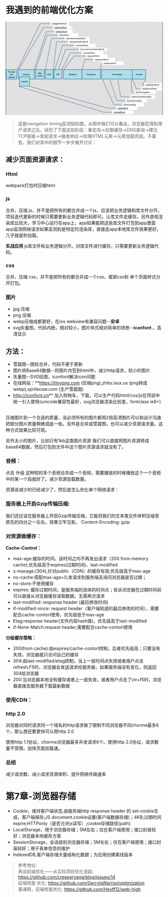 # 我遇到的前端优化方案

![](./navigationStart2.jpg)

>这是navigation timing监测指标图，从图中我们可以看出，浏览器在得到用户请求之后，经历了下面这些阶段：重定向→拉取缓存→DNS查询→建立TCP链接→发起请求→接收响应→处理HTML元素→元素加载完成。不着急，我们对其中的细节一步步展开讨论：

## 减少页面资源请求：
### Html 
webpack打包时压缩html

### js
合并，压缩 js，并不是把所有的都合并成一个js，应该把业务逻辑和库文件分开。项目迭代更新的时候只需要更新业务逻辑代码即可。让库文件走缓存。另外游戏渲染库比较大，学习中心运行在app上，app如果能把这些库文件打包到app里面 app监测网络请求如果监测到是特定的渲染库，直接走app本地库文件效果更好，几乎就是秒加载。

**实战应用**
js库文件和业务逻辑分开。对库文件进行缓存，只需要更新业务逻辑代码。

### css
合并，压缩 css，并不是把所有的都合并成一个css，框架css和 单个页面样式分开打包。

### 图片
* jpg 压缩
* png 压缩
* webp压缩成都更好，在ios webview有兼容问题--**安卓**
* svg矢量图，代码内嵌，相对较小，图片样式相对简单的场景--**iconfont** 。高清显示
## **方法：**
* 雪碧图--图标合并，代码不便于更新
* 图片转Base64数据--将图片内签到html中，减少http请求，较小的图片
* 矢量图--SVG绘图，iconfont解决icon问题
* 在线网站：**https://tinypng.com (压缩png),zhitu.isux.us (png转成webp),spritecow.com (生产雪碧图)  
* http://iconfont.cn**  加入购物车，下载，可以生产代码html/css/js在项目中统一引入使用(unicode兼容性最好，svg浏览器渲染比较差，fontclass ie8+)  

压缩图片到一个合适的质量，没必须所有的图片都用2倍高清图片可以和设计沟通把部分图片质量稍微调底一些。另外是合并成雪碧图，也可以减少资源请求量。这种方式效果比较可观。

另外太小的图片，比如只有1kb这类图片资源 我们可以直接把图片资源转成base64数据，然后打包到文件中这个图片资源请求就没有了。

### 音频：
点击 升级 这种短的多个音频合并成一个音频，需要播放的时候播放这个一个音频中的某一个段就好了。减少资源加载数量。

资源该减少的已经减少了，然后是怎么优化单个网络请求：

### 服务器上开启Gzip传输压缩:
我们还应该在服务器上开启Gzip传输压缩，它能将我们的文本类文件体积压缩至原先的四分之一左右，效果立竿见影。
Content-Encoding: gzip

### 对资源做缓存：

**Cache-Control：**
- max-age:缓存的时间，该时间之内不再发出请求（200 from memory cache);优先级高于expires(过期时间)、last-modified
- s-maxage:(304),针对public（CDN）的缓存有效;优先级高于max-age
- no-cache:搭配max-age=0;发请求到服务端去询问浏览器是否过期；
- no-store:不使用缓存
- expires: 缓存过期时间，是服务端的具体的时间点；告诉浏览器在过期时间前可以直接从浏览器缓存读取数据，无需再次请求
- last-modified: response header (最后修改时间)
- if-modified-since: request header（客户端知道的最后修改的时间），需要配合cache-contorl使用，优先级低于max-age
- Etag:response header(文件内容hash值)，优先级高于last-modified
- if-None-Match:request header,需要配合cache-contorl使用

**分级缓存策略：**
- 200(from cache):由expires/cache-contorl控制，后者优先级高；只要没有失效，浏览器就只访问自己的缓存
- 304:由last-modified/etag控制，当上一层时间点失效或者用户点击refresh,F5时，浏览器会发送请求给服务器，如果服务端没有变化，则返回304给浏览器
- 200:当浏览器本地没有缓存或者上一层失效，或者用户点击了ctr+f5时，浏览器直接去服务器下载最新数据

### 使用CDN：

### http 2.0
浏览器对同时请求同一个域名的http请求做了限制不同浏览器不同chorme最多6个，那么想还要更快可以用http 2.0

使用http 1.1协议，chorme浏览器最多并发请求6个。使用http 2.0协议，请求数量不受限。加快页面加载速。

### 总结
减少请求数、减小请求资源体积、提升网络传输速率

# 第7章-浏览器存储
- Cookie，维持客户端状态,由服务端http response header 的 set-cookie生成，客户端保存;JS document.cookie设置(客户端数据存储)；4KB;过期时间expire;HTTPonly（是否允许js读写）;cookie存储路径(path)
- LocalStorage，用于浏览器存储；5M左右；仅在客户端使用；接口封装较好；浏览器本地缓存方案
- SessionStorage，会话级别浏览器存储；5M左右；仅在客户端使用；接口封装较好；用于表单信息的维护
- IndexedDB,客户端存储大量结构化数据；为应用创建离线版本

>参考地址:  
>再谈前端优化——从实际项目优化说起: https://github.com/creeperyang/blog/issues/14  
>前端性能 优化: https://github.com/GerryIsWarrior/optimization  
>慕课网，前端性能优化: https://github.com/Heyff12/web-high